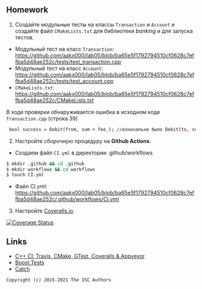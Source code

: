 ## Homework

1. Создайте модульные тесты на классы `Transaction` и `Account` и создайте файл `CMakeLists.txt` для библиотеки *banking* и для запуска тестов.

 - Модульный тест на класс `Transaction`: https://github.com/aakx000/lab05/blob/ba65e5f1792794510cf0628c7effba5d48ae252c/tests/test_transaction.cpp
 - Модульный тест на класс `Account`: https://github.com/aakx000/lab05/blob/ba65e5f1792794510cf0628c7effba5d48ae252c/tests/test_account.cpp
 - `CMakeLists.txt`: https://github.com/aakx000/lab05/blob/ba65e5f1792794510cf0628c7effba5d48ae252c/CMakeLists.txt

В ходе проверки обнаруживается ошибка в исходном коде `Transaction.cpp` (строка 39)
```sh
 bool success = Debit(from, sum + fee_); //изначально было Debit(to, sum + fee_)
```

2. Настройте сборочную процедуру на **Github Actions**.

- Создаем файл `CI.yml` в директории .github/workflows

```sh
$ mkdir .github && cd .github
$ mkdir workflows && cd workflows
$ touch CI.yml
```

- Файл CI.yml: https://github.com/aakx000/lab05/blob/ba65e5f1792794510cf0628c7effba5d48ae252c/.github/workflows/CI.yml

3. Настройте [Coveralls.io](https://coveralls.io/).

[![Coverage Status](https://coveralls.io/repos/github/aakx000/lab05/badge.svg)](https://coveralls.io/github/aakx000/lab05)

## Links

- [C++ CI: Travis, CMake, GTest, Coveralls & Appveyor](http://david-grs.github.io/cpp-clang-travis-cmake-gtest-coveralls-appveyor/)
- [Boost.Tests](http://www.boost.org/doc/libs/1_63_0/libs/test/doc/html/)
- [Catch](https://github.com/catchorg/Catch2)

```
Copyright (c) 2015-2021 The ISC Authors
```
